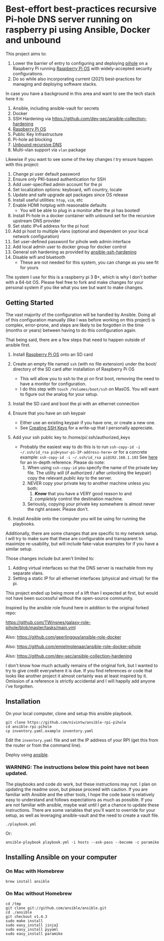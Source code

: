 # Best-effort best-practices recursive Pi-hole DNS server running on raspberry pi using Ansible, Docker and unbound

This project aims to:

1. Lower the barrier of entry to configuring and deploying [pihole](https://pi-hole.net/) on a Raspberry Pi running [Raspberry Pi OS](https://www.raspberrypi.org/software/operating-systems/) with widely-accepted security configurations.
1. Do so while also incorporating current (2021) best-practices for managing and deploying software stacks.

In case you have a background in this area and want to see the tech stack here it is:

1. Ansible, including ansible-vault for secrets
1. Docker
1. SSH Hardening via https://github.com/dev-sec/ansible-collection-hardening
1. [Raspberry Pi OS](https://www.raspberrypi.org/software/operating-systems/)
1. Public Key Infrastructure
1. Pi-hole ad blocking
1. [Unbound recursive DNS](https://docs.pi-hole.net/guides/dns/unbound/)
1. Multi-vlan support via `vlan` package

Likewise if you want to see some of the key changes I try ensure happen with this project:

1. Change pi user default password
1. Ensure only PKI-based authentication for SSH
1. Add user-specified admin account for the pi
1. Set localization options: keyboard, wifi country, locale
1. Update and safe upgrade apt packages since OS release
1. Install useful utilities: `htop`, `vim`, etc
1. Enable HDMI hotplug with reasonable defaults
   - You will be able to plug in a monitor after the pi has booted!
1. Install Pi-hole in a docker container with unbound set for the recursive upstream DNS provider
1. Set static IPv4 address for the pi host
1. Add pi host to multiple vlans (optional and dependent on your local network configuration)
1. Set user-defined password for pihole web admin interface
1. Add local admin user to docker group for docker control
1. General ssh hardening as provided by [ansible-ssh-hardening](https://github.com/dev-sec/ansible-collection-hardening)
1. Disable wifi and bluetooth
   - These are not needed for this system, you can change as you see fit for yours

The system I use for this is a raspberry pi 3 B+, which is why I don't bother with a 64-bit OS. Please feel free to fork and make changes for your personal system if you like what you see but want to make changes.

## Getting Started

The vast majority of the configuration will be handled by Ansible.
Doing all of this configuration manually (like I was before working on this project) is complex, error-prone, and steps are likely to be forgotten in the time (months or years) between having to do this configuration again.

That being said, there are a few steps that need to happen outside of ansible first.

1. Install [Raspberry Pi OS](https://www.raspberrypi.org/software/operating-systems/) onto an SD card
1. Create an empty file named `ssh` (with no file extension) under the boot/ directory of the SD card after installation of Raspberry Pi OS
   - This will allow you to ssh to the pi on first boot, removing the need to have a monitor for configuration.
   - I do this step with `touch /Volumes/boot/ssh` on MasOS. You will want to figure out the analog for your setup.
1. Install the SD card and boot the pi with an ethernet connection
1. Ensure that you have an ssh keypair

   - Either use an existing keypair if you have one, or create a new one.
   - See [Creating SSH Keys](https://confluence.atlassian.com/bitbucketserver/creating-ssh-keys-776639788.html) for a write-up that I personally appreciate.

1. Add your ssh public key to /home/pi/.ssh/authorized_keys
   - Probably the easiest way to do this is to run
     `ssh-copy-id -i ~/.ssh/id_rsa pi@<your-pi-IP-address-here>`
     or for a concrete example:
     `ssh-copy-id -i ~/.ssh/id_rsa pi@192.168.1.103`
     See [here](https://www.ssh.com/academy/ssh/keygen) for an in-depth reference.
     Please do note:
     1. When using `ssh-copy-id` you specify the name of the private key file. The utility will (if authorized / after unlocking the keypair) copy the relevant _public key_ to the server.
     1. NEVER copy your private key to another machine unless you both:
        1. _**Know**_ that you have a VERY good reason to and
        2. _completely_ control the destination machine.
     1. Seriously, copying your private key somewhere is almost never the right answer. Please don't.
1. Install Ansible onto the computer you will be using for running the playbooks.

Additionally, there are some changes that are specific to my network setup. I will try to make sure that these are configurable and transparent to maximize re-usability, but will include fake-value examples for if you have a similar setup.

Those changes include but aren't limited to:

1. Adding virtual interfaces so that the DNS server is reachable from my separate vlans.
1. Setting a static IP for all ethernet interfaces (physical and virtual) for the pi.

This project ended up being more of a lift than I expected at first, but would not have been successful without the open-source community.

Inspired by the ansible role found here in addition to the original forked repo:

https://github.com/TWinsnes/galaxy-role-pihole/blob/master/tasks/main.yml

Also:
https://github.com/geerlingguy/ansible-role-docker

Also:
https://github.com/emielmolenaar/ansible-role-docker-pihole

Also:
https://github.com/dev-sec/ansible-collection-hardening

I don't know how much actually remains of the original fork, but I wanted to try to give credit everywhere it is due. If you find references or code that looks like another project it almost certainly was at least inspired by it. Omission of a reference is strictly accidental and I will happily add anyone i've forgotten.

## Installation

On your local computer, clone and setup this ansible playbook.

```
git clone https://github.com/nivintw/ansible-rpi-pihole
cd ansible-rpi-pihole
cp inventory.yaml.example inventory.yaml
```

Edit the `inventory.yaml` file and set the IP address of your RPI (get this from the router or from the
command line).

Deploy using [ansible](http://www.ansible.com).

### WARNING: The instructions below this point have not been updated.

The playbooks and code _do_ work, but these instructions may not.
I plan on updating the readme soon, but please proceed with caution.
If you are familiar with Ansible and the other tools, I hope the code base is relatively easy to understand and follows expectations as much as possible.
If you are not familiar with ansible, maybe wait until I get a chance to update these instructions.
There are some variables that you'll want to override for your setup, as well as leveraging ansible-vault and the need to create a vault file.

```
./playbook.yml
```

Or:

```
ansible-playbook playbook.yml -i hosts --ask-pass --become -c paramiko
```

## Installing Ansible on your computer

### On Mac with Homebrew

```
brew install ansible
```

### On Mac without Homebrew

```
cd /tmp
git clone git://github.com/ansible/ansible.git
cd ./ansible
git checkout v1.4.3
sudo make install
sudo easy_install jinja2
sudo easy_install pyyaml
sudo easy_install paramiko
```
